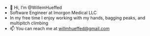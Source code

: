 - 👋 Hi, I’m @WillemHueffed
- Software Engineer at Imorgon Medical LLC
- In my free time I enjoy working with my hands, bagging peaks, and multipitch climbing
- 📫 You can reach me at willmhueffed@gmail.com
